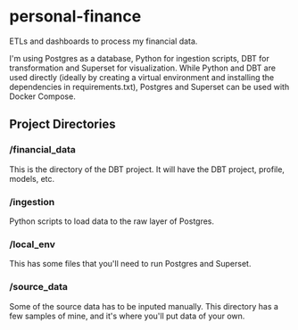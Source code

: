 # personal-finance
ETLs and dashboards to process my financial data.

I'm using Postgres as a database, Python for ingestion scripts, DBT for transformation and Superset for visualization. While Python and
DBT are used directly (ideally by creating a virtual environment and installing the dependencies in requirements.txt), Postgres and Superset can be used with Docker Compose.

## Project Directories

### /financial_data
This is the directory of the DBT project. It will have the DBT project, profile, models, etc.

### /ingestion
Python scripts to load data to the raw layer of Postgres.

### /local_env
This has some files that you'll need to run Postgres and Superset.

### /source_data
Some of the source data has to be inputed manually. This directory has a few samples of mine, and it's where you'll put data of your own.
